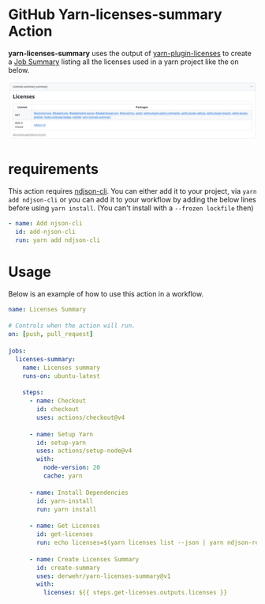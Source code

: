 # GitHub Yarn-licenses-summary Action
**yarn-licenses-summary** uses the output of [yarn-plugin-licenses](https://github.com/mhassan1/yarn-plugin-licenses) to create a [Job Summary](https://github.blog/2022-05-09-supercharging-github-actions-with-job-summaries/) listing all the licenses used in a yarn project like the on below.

![Licenses Summary](./licenses-summary-screenshot.png)

# requirements
This action requires [ndjson-cli](https://github.com/mbostock/ndjson-cli). You can either add it to your project, via `yarn add ndjson-cli` or you can add it to your workflow by adding the below lines before using `yarn install`. (You can't install with a `--frozen lockfile` then)

```yaml
- name: Add njson-cli
  id: add-njson-cli
  run: yarn add ndjson-cli
```

# Usage
Below is an example of how to use this action in a workflow.

```yaml
name: Licenses Summary

# Controls when the action will run.
on: [push, pull_request]

jobs:
  licenses-summary:
    name: Licenses summary
    runs-on: ubuntu-latest

    steps:
      - name: Checkout
        id: checkout
        uses: actions/checkout@v4

      - name: Setup Yarn
        id: setup-yarn
        uses: actions/setup-node@v4
        with:
          node-version: 20
          cache: yarn

      - name: Install Dependencies
        id: yarn-install
        run: yarn install

      - name: Get Licenses
        id: get-licenses
        run: echo licenses=$(yarn licenses list --json | yarn ndjson-reduce) >> $GITHUB_OUTPUT

      - name: Create Licenses Summary
        id: create-summary
        uses: derwehr/yarn-licenses-summary@v1
        with:
          licenses: ${{ steps.get-licenses.outputs.licenses }}
```
